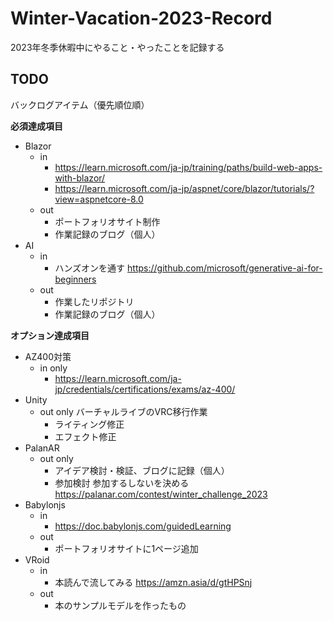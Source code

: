 # Winter-Vacation-2023-Record

2023年冬季休暇中にやること・やったことを記録する

## TODO
バックログアイテム（優先順位順）

**必須達成項目**
- Blazor
    - in
        - https://learn.microsoft.com/ja-jp/training/paths/build-web-apps-with-blazor/
        - https://learn.microsoft.com/ja-jp/aspnet/core/blazor/tutorials/?view=aspnetcore-8.0
    - out
        - ポートフォリオサイト制作
        - 作業記録のブログ（個人）
- AI
    - in
        - ハンズオンを通す
https://github.com/microsoft/generative-ai-for-beginners
    - out
        - 作業したリポジトリ
        - 作業記録のブログ（個人）    

**オプション達成項目**
- AZ400対策
    - in only
        - https://learn.microsoft.com/ja-jp/credentials/certifications/exams/az-400/
- Unity
    - out only
バーチャルライブのVRC移行作業
        - ライティング修正
        - エフェクト修正
- PalanAR
    - out only
        - アイデア検討・検証、ブログに記録（個人）
        - 参加検討 参加するしないを決める
https://palanar.com/contest/winter_challenge_2023
- Babylonjs
    - in
        - https://doc.babylonjs.com/guidedLearning
    - out
        - ポートフォリオサイトに1ページ追加
- VRoid
    - in
        - 本読んで流してみる
https://amzn.asia/d/gtHPSnj
    - out
        - 本のサンプルモデルを作ったもの

